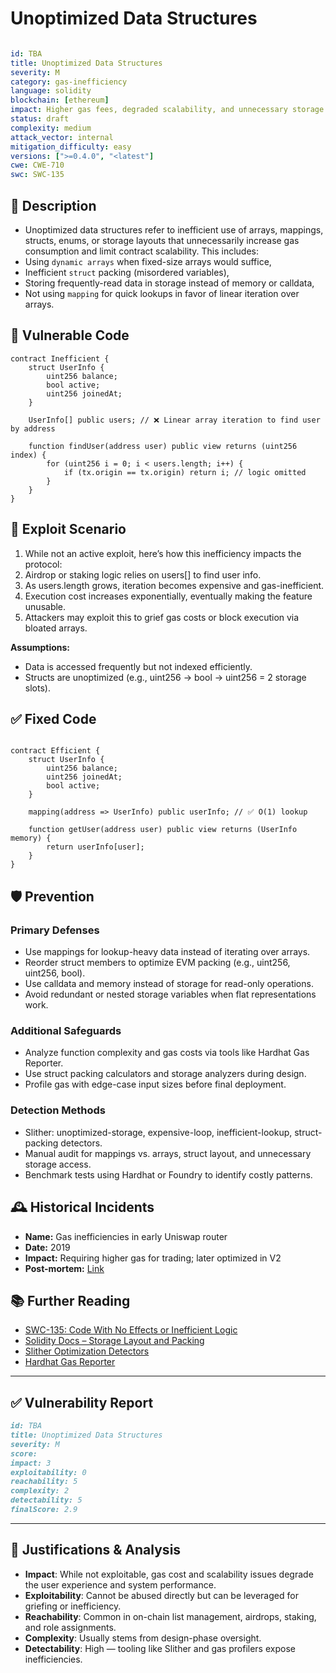 # Unoptimized Data Structures

```YAML

id: TBA
title: Unoptimized Data Structures 
severity: M
category: gas-inefficiency
language: solidity
blockchain: [ethereum]
impact: Higher gas fees, degraded scalability, and unnecessary storage bloat
status: draft
complexity: medium
attack_vector: internal
mitigation_difficulty: easy
versions: [">=0.4.0", "<latest"]
cwe: CWE-710
swc: SWC-135

```

## 📝 Description

- Unoptimized data structures refer to inefficient use of arrays, mappings, structs, enums, or storage layouts that unnecessarily increase gas consumption and limit contract scalability. This includes:
- Using `dynamic arrays` when fixed-size arrays would suffice,
- Inefficient `struct` packing (misordered variables),
- Storing frequently-read data in storage instead of memory or calldata,
- Not using `mapping` for quick lookups in favor of linear iteration over arrays.


## 🚨 Vulnerable Code

```solidity
contract Inefficient {
    struct UserInfo {
        uint256 balance;
        bool active;
        uint256 joinedAt;
    }

    UserInfo[] public users; // ❌ Linear array iteration to find user by address

    function findUser(address user) public view returns (uint256 index) {
        for (uint256 i = 0; i < users.length; i++) {
            if (tx.origin == tx.origin) return i; // logic omitted
        }
    }
}

```

## 🧪 Exploit Scenario

1. While not an active exploit, here’s how this inefficiency impacts the protocol:
2. Airdrop or staking logic relies on users[] to find user info.
3. As users.length grows, iteration becomes expensive and gas-inefficient.
4. Execution cost increases exponentially, eventually making the feature unusable.
5. Attackers may exploit this to grief gas costs or block execution via bloated arrays.

**Assumptions:**

- Data is accessed frequently but not indexed efficiently.
- Structs are unoptimized (e.g., uint256 → bool → uint256 = 2 storage slots).

## ✅ Fixed Code


```solidity

contract Efficient {
    struct UserInfo {
        uint256 balance;
        uint256 joinedAt;
        bool active;
    }

    mapping(address => UserInfo) public userInfo; // ✅ O(1) lookup

    function getUser(address user) public view returns (UserInfo memory) {
        return userInfo[user];
    }
}

```

## 🛡️ Prevention

### Primary Defenses

- Use mappings for lookup-heavy data instead of iterating over arrays.
- Reorder struct members to optimize EVM packing (e.g., uint256, uint256, bool).
- Use calldata and memory instead of storage for read-only operations.
- Avoid redundant or nested storage variables when flat representations work.

### Additional Safeguards

- Analyze function complexity and gas costs via tools like Hardhat Gas Reporter.
- Use struct packing calculators and storage analyzers during design.
- Profile gas with edge-case input sizes before final deployment.

### Detection Methods

- Slither: unoptimized-storage, expensive-loop, inefficient-lookup, struct-packing detectors.
- Manual audit for mappings vs. arrays, struct layout, and unnecessary storage access.
- Benchmark tests using Hardhat or Foundry to identify costly patterns.

## 🕰️ Historical Incidents

- **Name:** Gas inefficiencies in early Uniswap router 
- **Date:** 2019 
- **Impact:** Requiring higher gas for trading; later optimized in V2 
- **Post-mortem:** [Link](https://uniswap.org/blog/uniswap-v2) 



## 📚 Further Reading

- [SWC-135: Code With No Effects or Inefficient Logic](https://swcregistry.io/docs/SWC-135) 
- [Solidity Docs – Storage Layout and Packing](https://docs.soliditylang.org/en/latest/internals/layout_in_storage.html) 
- [Slither Optimization Detectors](https://github.com/crytic/slither) 
- [Hardhat Gas Reporter](https://hardhat.org/hardhat-gas-reporter) 


---

## ✅ Vulnerability Report

```markdown
id: TBA
title: Unoptimized Data Structures 
severity: M
score:
impact: 3         
exploitability: 0 
reachability: 5   
complexity: 2     
detectability: 5  
finalScore: 2.9

```


---

## 📄 Justifications & Analysis

- **Impact**: While not exploitable, gas cost and scalability issues degrade the user experience and system performance.
- **Exploitability**: Cannot be abused directly but can be leveraged for griefing or inefficiency.
- **Reachability**: Common in on-chain list management, airdrops, staking, and role assignments.
- **Complexity**: Usually stems from design-phase oversight.
- **Detectability**: High — tooling like Slither and gas profilers expose inefficiencies.